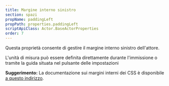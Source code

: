```yaml
---
title: Margine interno sinistro
section: spazi
propName: paddingLeft
propPath: properties.paddingLeft
scriptApiClass: Actor.BaseActorProperties
order: 7
---
```

Questa proprietà consente di gestire il margine interno sinistro dell'attore.

L'unità di misura può essere definita direttamente durante l'immissione o tramite la guida situata nel pulsante delle impostazioni

**Suggerimento:**
La documentazione sui margini interni dei CSS è disponibile [a questo indirizzo](https://developer.mozilla.org/fr/docs/Web/CSS/padding-left).
